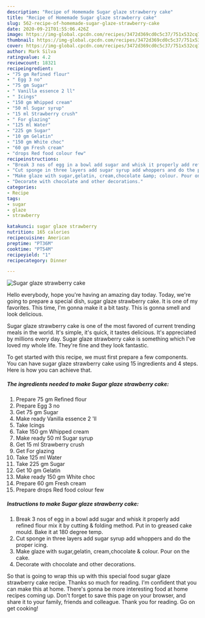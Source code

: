 ```yaml
---
description: "Recipe of Homemade Sugar glaze strawberry cake"
title: "Recipe of Homemade Sugar glaze strawberry cake"
slug: 562-recipe-of-homemade-sugar-glaze-strawberry-cake
date: 2020-09-21T01:55:06.426Z
image: https://img-global.cpcdn.com/recipes/3472d369cd0c5c37/751x532cq70/sugar-glaze-strawberry-cake-recipe-main-photo.jpg
thumbnail: https://img-global.cpcdn.com/recipes/3472d369cd0c5c37/751x532cq70/sugar-glaze-strawberry-cake-recipe-main-photo.jpg
cover: https://img-global.cpcdn.com/recipes/3472d369cd0c5c37/751x532cq70/sugar-glaze-strawberry-cake-recipe-main-photo.jpg
author: Mark Silva
ratingvalue: 4.2
reviewcount: 18321
recipeingredient:
- "75 gm Refined flour"
- " Egg 3 no"
- "75 gm Sugar"
- " Vanilla essence 2 ll"
- " Icings"
- "150 gm Whipped cream"
- "50 ml Sugar syrup"
- "15 ml Strawberry crush"
- " For glazing"
- "125 ml Water"
- "225 gm Sugar"
- "10 gm Gelatin"
- "150 gm White choc"
- "60 gm Fresh cream"
- "drops Red food colour few"
recipeinstructions:
- "Break 3 nos of egg in a bowl add sugar and whisk it properly add refined flour mix it by cutting &amp; folding method. Put in to greased cake mould. Bake it at 180 degree temp."
- "Cut sponge in three layers add sugar syrup add whoppers and do the proper icing."
- "Make glaze with sugar,gelatin, cream,chocolate &amp; colour. Pour on the cake."
- "Decorate with chocolate and other decorations."
categories:
- Recipe
tags:
- sugar
- glaze
- strawberry

katakunci: sugar glaze strawberry 
nutrition: 165 calories
recipecuisine: American
preptime: "PT36M"
cooktime: "PT54M"
recipeyield: "1"
recipecategory: Dinner

---
```



![Sugar glaze strawberry cake](https://img-global.cpcdn.com/recipes/3472d369cd0c5c37/751x532cq70/sugar-glaze-strawberry-cake-recipe-main-photo.jpg)

Hello everybody, hope you're having an amazing day today. Today, we're going to prepare a special dish, sugar glaze strawberry cake. It is one of my favorites. This time, I'm gonna make it a bit tasty. This is gonna smell and look delicious.

Sugar glaze strawberry cake is one of the most favored of current trending meals in the world. It's simple, it's quick, it tastes delicious. It's appreciated by millions every day. Sugar glaze strawberry cake is something which I've loved my whole life. They're fine and they look fantastic.




To get started with this recipe, we must first prepare a few components. You can have sugar glaze strawberry cake using 15 ingredients and 4 steps. Here is how you can achieve that.

<!--inarticleads1-->

##### The ingredients needed to make Sugar glaze strawberry cake:

1. Prepare 75 gm Refined flour
1. Prepare  Egg 3 no
1. Get 75 gm Sugar
1. Make ready  Vanilla essence 2 &#39;ll
1. Take  Icings
1. Take 150 gm Whipped cream
1. Make ready 50 ml Sugar syrup
1. Get 15 ml Strawberry crush
1. Get  For glazing
1. Take 125 ml Water
1. Take 225 gm Sugar
1. Get 10 gm Gelatin
1. Make ready 150 gm White choc
1. Prepare 60 gm Fresh cream
1. Prepare drops Red food colour few




<!--inarticleads2-->

##### Instructions to make Sugar glaze strawberry cake:

1. Break 3 nos of egg in a bowl add sugar and whisk it properly add refined flour mix it by cutting &amp; folding method. Put in to greased cake mould. Bake it at 180 degree temp.
1. Cut sponge in three layers add sugar syrup add whoppers and do the proper icing.
1. Make glaze with sugar,gelatin, cream,chocolate &amp; colour. Pour on the cake.
1. Decorate with chocolate and other decorations.




So that is going to wrap this up with this special food sugar glaze strawberry cake recipe. Thanks so much for reading. I'm confident that you can make this at home. There's gonna be more interesting food at home recipes coming up. Don't forget to save this page on your browser, and share it to your family, friends and colleague. Thank you for reading. Go on get cooking!
